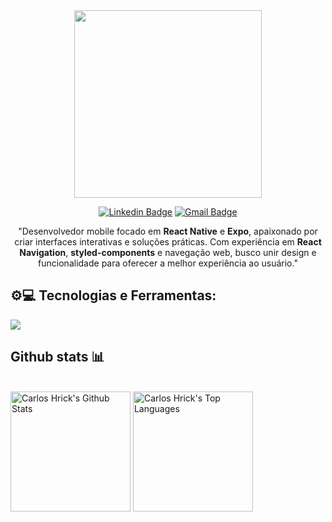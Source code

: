 <div align="center">
<img src= "https://user-images.githubusercontent.com/74038190/213911110-aedbef38-a29f-4b6b-a65c-11608b4f75a5.gif" width="300">

[![Linkedin Badge](https://img.shields.io/badge/-LinkedIn-blue?style=flat-square&logo=Linkedin&logoColor=white&link=https://www.linkedin.com/in/carlos-henrique-souza-051366279/)](link=https://www.linkedin.com/in/carlos-henrique-souza-051366279/)
[![Gmail Badge](https://img.shields.io/badge/-Gmail-c14438?style=flat-square&logo=Gmail&logoColor=white&link=mailto:carlospessoal2801@gmail.com)](mailto:carlospessoal2801@gmail.com)


"Desenvolvedor mobile focado em **React Native** e **Expo**, apaixonado por criar interfaces interativas e soluções práticas. Com experiência em **React Navigation**, **styled-components** e navegação web, busco unir design e funcionalidade para oferecer a melhor experiência ao usuário."
</div>

## ⚙️💻 Tecnologias e Ferramentas:
<p align="left">
  <a href="https://skillicons.dev">
    <img src="https://skillicons.dev/icons?i=ts,js,react,html,css,powershell,nodejs,vscode,npm,bootstrap,arduino,androidstudio,postgres&perline=7">
   </a>
</p>




## Github stats 📊
  <br>
    <a href="https://github.com/anuraghazra/github-readme-stats"><img alt="Carlos Hrick's Github Stats" src="https://github-readme-stats.vercel.app/api/?username=carloshrick&show_icons=true&count_private=true&theme=defaul&hide_border=true&bg_color=ffffff00&title_color=fff&icon_color=4287f5&text_color=fff" height="192px"/></a>
  <a href="https://github.com/anuraghazra/github-readme-stats"><img alt="Carlos Hrick's Top Languages" src="https://github-readme-stats.vercel.app/api/top-langs/?username=carloshrick&langs_count=8&layout=compact&theme=default&hide_border=true&bg_color=ffffff00&title_color=fff&icon_color=4287f5&hide=Jupyter%20Notebook&text_color=fff" height="192px"/></a>
  <br/>


